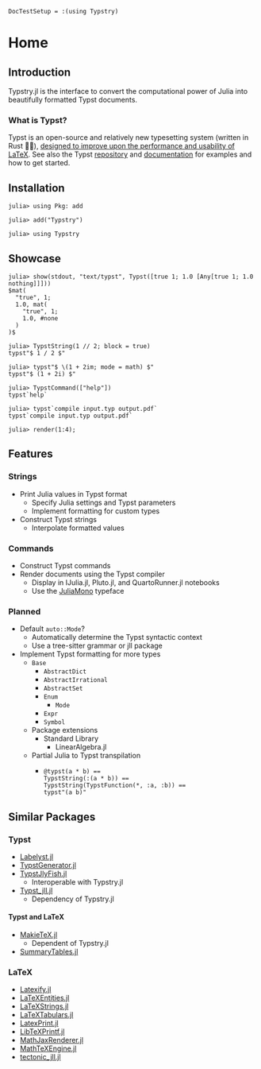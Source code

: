 
```@meta
DocTestSetup = :(using Typstry)
```

# Home

## Introduction

Typstry.jl is the interface to convert the computational power of Julia into beautifully formatted Typst documents.

### What is Typst?

Typst is an open-source and relatively new typesetting system (written in Rust 🦀🚀),
[designed to improve upon the performance and usability of LaTeX](https://typst.app/about).
See also the Typst [repository](https://github.com/typst/typst) and
[documentation](https://typst.app/docs) for examples and how to get started.

## Installation

```julia-repl
julia> using Pkg: add

julia> add("Typstry")

julia> using Typstry
```

## Showcase

```jldoctest
julia> show(stdout, "text/typst", Typst([true 1; 1.0 [Any[true 1; 1.0 nothing]]]))
$mat(
  "true", 1;
  1.0, mat(
    "true", 1;
    1.0, #none
  )
)$

julia> TypstString(1 // 2; block = true)
typst"$ 1 / 2 $"

julia> typst"$ \(1 + 2im; mode = math) $"
typst"$ (1 + 2i) $"

julia> TypstCommand(["help"])
typst`help`

julia> typst`compile input.typ output.pdf`
typst`compile input.typ output.pdf`

julia> render(1:4);
```

## Features

### Strings

- Print Julia values in Typst format
    - Specify Julia settings and Typst parameters
    - Implement formatting for custom types
- Construct Typst strings
    - Interpolate formatted values

### Commands

- Construct Typst commands
- Render documents using the Typst compiler
    - Display in IJulia.jl, Pluto.jl, and QuartoRunner.jl notebooks
    - Use the [JuliaMono](https://github.com/cormullion/juliamono) typeface

### Planned

- Default `auto::Mode`?
    - Automatically determine the Typst syntactic context
    - Use a tree-sitter grammar or jll package
- Implement Typst formatting for more types
    - `Base`
        - `AbstractDict`
        - `AbstractIrrational`
        - `AbstractSet`
        - `Enum`
            - `Mode`
        - `Expr`
        - `Symbol`
    - Package extensions
        - Standard Library
            - LinearAlgebra.jl
    - Partial Julia to Typst transpilation
        - ```
          @typst(a * b) ==
          TypstString(:(a * b)) ==
          TypstString(TypstFunction(*, :a, :b)) ==
          typst"(a b)"
          ```

## Similar Packages

### Typst

- [Labelyst.jl](https://github.com/emanuel-kopp/Labelyst.jl)
- [TypstGenerator.jl](https://github.com/onecalfman/TypstGenerator.jl)
- [TypstJlyFish.jl](https://github.com/andreasKroepelin/TypstJlyfish.jl)
    - Interoperable with Typstry.jl
- [Typst_jll.jl](https://github.com/JuliaBinaryWrappers/Typst_jll.jl)
    - Dependency of Typstry.jl

#### Typst and LaTeX

- [MakieTeX.jl](https://github.com/JuliaPlots/MakieTeX.jl)
    - Dependent of Typstry.jl
- [SummaryTables.jl](https://github.com/PumasAI/SummaryTables.jl)

### LaTeX

- [Latexify.jl](https://github.com/korsbo/Latexify.jl)
- [LaTeXEntities.jl](https://github.com/JuliaString/LaTeX_Entities.jl)
- [LaTeXStrings.jl](https://github.com/JuliaStrings/LaTeXStrings.jl)
- [LaTeXTabulars.jl](https://github.com/tpapp/LaTeXTabulars.jl)
- [LatexPrint.jl](https://github.com/scheinerman/LatexPrint.jl)
- [LibTeXPrintf.jl](https://github.com/JuliaStrings/LibTeXPrintf.jl)
- [MathJaxRenderer.jl](https://github.com/MichaelHatherly/MathJaxRenderer.jl)
- [MathTeXEngine.jl](https://github.com/Kolaru/MathTeXEngine.jl)
- [tectonic_jll.jl](https://github.com/JuliaBinaryWrappers/tectonic_jll.jl)
